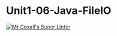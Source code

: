 # Unit1-06-Java-FileIO
[![Mr Coxall's Super Linter](https://github.com/ICS4U-Programming-MelodyB/Unit1-06-Java-FileIO/workflows/Mr%20Coxall's%20Super%20Linter/badge.svg)](https://github.com/ICS4U-Programming-MelodyB/Unit1-06-Java-FileIO/actions/)
